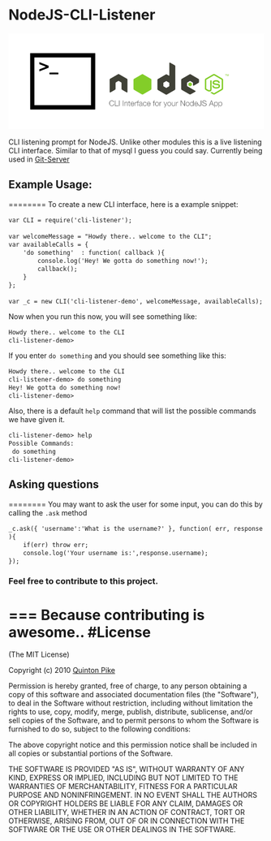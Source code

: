 NodeJS-CLI-Listener
===================
![image](header.png)

CLI listening prompt for NodeJS. Unlike other modules this is a live listening CLI interface. Similar to that of mysql I guess you could say. Currently being used in [Git-Server](https://github.com/qrpike/NodeJS-Git-Server)

## Example Usage:
========
To create a new CLI interface, here is a example snippet:

	var CLI = require('cli-listener');
	
	var welcomeMessage = "Howdy there.. welcome to the CLI";
	var availableCalls = {
		'do something'	: function( callback ){
			console.log('Hey! We gotta do something now!');
			callback();
		}
	};
	
	var _c = new CLI('cli-listener-demo', welcomeMessage, availableCalls);

Now when you run this now, you will see something like:

	Howdy there.. welcome to the CLI
	cli-listener-demo> 

If you enter `do something` and you should see something like this:

	Howdy there.. welcome to the CLI
	cli-listener-demo> do something
	Hey! We gotta do something now!
	cli-listener-demo> 

Also, there is a default `help` command that will list the possible commands we have given it.

	cli-listener-demo> help
	Possible Commands: 
	 do something
	cli-listener-demo> 

## Asking questions
========
You may want to ask the user for some input, you can do this by calling the `.ask` method

	_c.ask({ 'username':'What is the username?' }, function( err, response ){
		if(err) throw err;
		console.log('Your username is:',response.username);
	});

### Feel free to contribute to this project.
===
Because contributing is awesome..
#License
=========
(The MIT License)

Copyright (c) 2010 [Quinton Pike](https://twitter.com/QuintonPike)

Permission is hereby granted, free of charge, to any person obtaining a copy of this software and associated documentation files (the "Software"), to deal in the Software without restriction, including without limitation the rights to use, copy, modify, merge, publish, distribute, sublicense, and/or sell copies of the Software, and to permit persons to whom the Software is furnished to do so, subject to the following conditions:

The above copyright notice and this permission notice shall be included in all copies or substantial portions of the Software.

THE SOFTWARE IS PROVIDED "AS IS", WITHOUT WARRANTY OF ANY KIND, EXPRESS OR IMPLIED, INCLUDING BUT NOT LIMITED TO THE WARRANTIES OF MERCHANTABILITY, FITNESS FOR A PARTICULAR PURPOSE AND NONINFRINGEMENT. IN NO EVENT SHALL THE AUTHORS OR COPYRIGHT HOLDERS BE LIABLE FOR ANY CLAIM, DAMAGES OR OTHER LIABILITY, WHETHER IN AN ACTION OF CONTRACT, TORT OR OTHERWISE, ARISING FROM, OUT OF OR IN CONNECTION WITH THE SOFTWARE OR THE USE OR OTHER DEALINGS IN THE SOFTWARE.